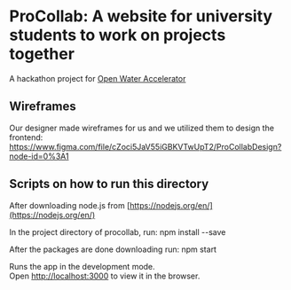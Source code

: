 # ProCollab: A website for university students to work on projects together

A hackathon project for [Open Water Accelerator](https://openwatervc.com/)

## Wireframes
Our designer made wireframes for us and we utilized them to design the frontend: https://www.figma.com/file/cZoci5JaV55iGBKVTwUpT2/ProCollabDesign?node-id=0%3A1

## Scripts on how to run this directory 

After downloading node.js from [https://nodejs.org/en/](https://nodejs.org/en/)

In the project directory of procollab, run: npm install --save

After the packages are done downloading run: npm start

Runs the app in the development mode.<br />
Open [http://localhost:3000](http://localhost:3000) to view it in the browser.
